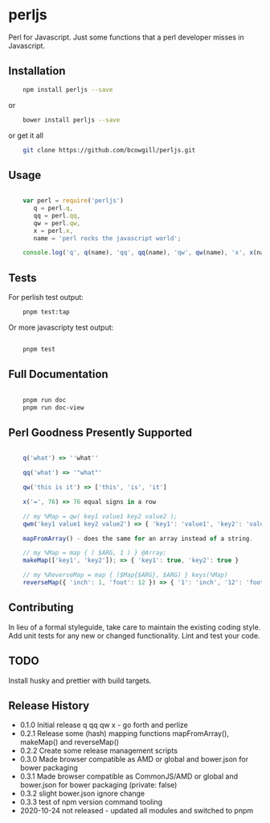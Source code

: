 perljs
======

Perl for Javascript. Just some functions that a perl developer misses in Javascript.

## Installation

```bash
	npm install perljs --save
```

or

```bash
	bower install perljs --save
```

or get it all

```bash
	git clone https://github.com/bcowgill/perljs.git
```

## Usage

```javascript

	var perl = require('perljs')
	   q = perl.q,
	   qq = perl.qq,
	   qw = perl.qw,
	   x = perl.x,
	   name = 'perl rocks the javascript world';

	console.log('q', q(name), 'qq', qq(name), 'qw', qw(name), 'x', x(name + '\n', 3));
```

## Tests

For perlish test output:

```bash
	pnpm test:tap
```

Or more javascripty test output:

```bash

	pnpm test
```

## Full Documentation

```bash

	pnpm run doc
	pnpm run doc-view
```

## Perl Goodness Presently Supported

```javascript

	q('what') => ''what''

	qq('what') => '"what"'

	qw('this is it') => ['this', 'is', 'it']

	x('=', 76) => 76 equal signs in a row

	// my %Map = qw( key1 value1 key2 value2 );
	qwm('key1 value1 key2 value2') => { 'key1': 'value1', 'key2': 'value2' }

	mapFromArray() - does the same for an array instead of a string.

	// my %Map = map { ( $ARG, 1 ) } @Array;
	makeMap(['key1', 'key2']); => { 'key1': true, 'key2': true }

	// my %ReverseMap = map { ($Map{$ARG}, $ARG) } keys(%Map)
	reverseMap({ 'inch': 1, 'foot': 12 }) => { '1': 'inch', '12': 'foot' }
```

## Contributing

In lieu of a formal styleguide, take care to maintain the existing coding style.
Add unit tests for any new or changed functionality. Lint and test your code.

## TODO

Install husky and prettier with build targets.

## Release History

* 0.1.0 Initial release q qq qw x - go forth and perlize
* 0.2.1 Release some (hash) mapping functions mapFromArray(), makeMap() and reverseMap()
* 0.2.2 Create some release management scripts
* 0.3.0 Made browser compatible as AMD or global and bower.json for bower packaging
* 0.3.1 Made browser compatible as CommonJS/AMD or global and bower.json for bower packaging (private: false)
* 0.3.2 slight bower.json ignore change
* 0.3.3 test of npm version command tooling
* 2020-10-24 not released - updated all modules and switched to pnpm
